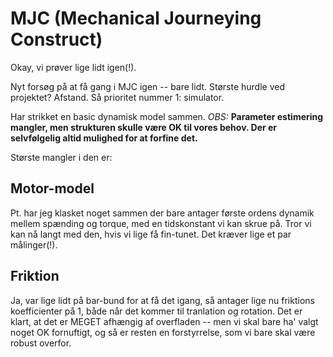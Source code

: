 # MJC (Mechanical Journeying Construct)

Okay, vi prøver lige lidt igen(!).

Nyt forsøg på at få gang i MJC igen -- bare lidt. Største hurdle ved projektet? Afstand. Så prioritet nummer 1: simulator.

Har strikket en basic dynamisk model sammen.
*OBS:* **Parameter estimering mangler, men strukturen skulle være OK til vores behov. Der er selvfølgelig altid mulighed for at forfine det.**

Største mangler i den er: 

Motor-model
-----------
Pt. har jeg klasket noget sammen der bare antager første ordens dynamik mellem spænding og torque, med en tidskonstant vi kan skrue på. Tror vi kan nå langt med den, hvis vi lige få fin-tunet. Det kræver lige et par målinger(!).


Friktion
--------
Ja, var lige lidt på bar-bund for at få det igang, så antager lige nu friktions koefficienter på 1, både når det kommer til tranlation og rotation. Det er klart, at det er MEGET afhængig af overfladen -- men vi skal bare ha' valgt noget OK fornuftigt, og så er resten en forstyrrelse, som vi bare skal være robust overfor.